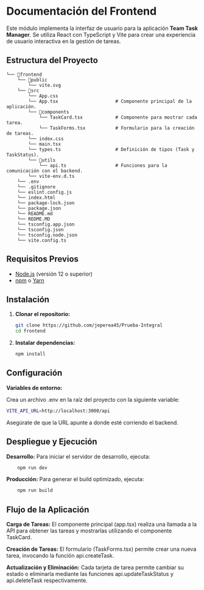 # Documentación del Frontend

Este módulo implementa la interfaz de usuario para la aplicación **Team Task Manager**. Se utiliza React con TypeScript y Vite para crear una experiencia de usuario interactiva en la gestión de tareas.

## Estructura del Proyecto
```
└── 📁frontend
    └── 📁public
        └── vite.svg
    └── 📁src
        └── App.css
        └── App.tsx                     # Componente principal de la aplicación.
        └── 📁components
            └── TaskCard.tsx            # Componente para mostrar cada tarea.
            └── TaskForms.tsx           # Formulario para la creación de tareas.
        └── index.css
        └── main.tsx
        └── types.ts                    # Definición de tipos (Task y TaskStatus).
        └── 📁utils
            └── api.ts                  # Funciones para la comunicación con el backend.
        └── vite-env.d.ts
    └── .env
    └── .gitignore
    └── eslint.config.js
    └── index.html
    └── package-lock.json
    └── package.json
    └── README.md
    └── REDME.MD
    └── tsconfig.app.json
    └── tsconfig.json
    └── tsconfig.node.json
    └── vite.config.ts
```

## Requisitos Previos

- [Node.js](https://nodejs.org/) (versión 12 o superior)
- [npm](https://www.npmjs.com/) o [Yarn](https://yarnpkg.com/)

## Instalación

1. **Clonar el repositorio:**

   ```bash
   git clone https://github.com/jeperea45/Prueba-Integral
   cd frontend

2. **Instalar dependencias:**
    ```bash
    npm install

## Configuración

**Variables de entorno:**

Crea un archivo .env en la raíz del proyecto con la siguiente variable:
```bash
VITE_API_URL=http://localhost:3000/api
```
Asegúrate de que la URL apunte a donde esté corriendo el backend.

## Despliegue y Ejecución

**Desarrollo:**
Para iniciar el servidor de desarrollo, ejecuta:

```bash
    npm run dev
```

**Producción:**
Para generar el build optimizado, ejecuta:

```bash
    npm run build
```

## Flujo de la Aplicación

**Carga de Tareas:**
El componente principal (app.tsx) realiza una llamada a la API para obtener las tareas y mostrarlas utilizando el componente TaskCard.

**Creación de Tareas:**
El formulario (TaskForms.tsx) permite crear una nueva tarea, invocando la función api.createTask.

**Actualización y Eliminación:**
Cada tarjeta de tarea permite cambiar su estado o eliminarla mediante las funciones api.updateTaskStatus y api.deleteTask respectivamente.
